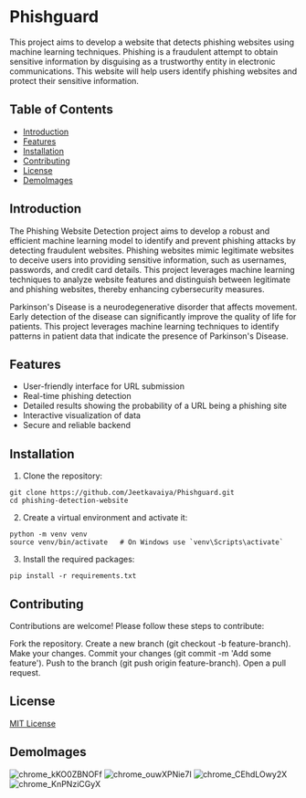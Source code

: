 # Phishguard
This project aims to develop a website that detects phishing websites using machine learning techniques. Phishing is a fraudulent attempt to obtain sensitive information by disguising as a trustworthy entity in electronic communications. This website will help users identify phishing websites and protect their sensitive information.

## Table of Contents

- [Introduction](#introduction)
- [Features](#features)
- [Installation](#installation)
- [Contributing](#contributing)
- [License](#license)
- [DemoImages](#demoimages)

## Introduction
The Phishing Website Detection project aims to develop a robust and efficient machine learning model to identify and prevent phishing attacks by detecting fraudulent websites. Phishing websites mimic legitimate websites to deceive users into providing sensitive information, such as usernames, passwords, and credit card details. This project leverages machine learning techniques to analyze website features and distinguish between legitimate and phishing websites, thereby enhancing cybersecurity measures.

Parkinson's Disease is a neurodegenerative disorder that affects movement. Early detection of the disease can significantly improve the quality of life for patients. This project leverages machine learning techniques to identify patterns in patient data that indicate the presence of Parkinson's Disease.

## Features
- User-friendly interface for URL submission
- Real-time phishing detection
- Detailed results showing the probability of a URL being a phishing site
- Interactive visualization of data
- Secure and reliable backend

## Installation
1. Clone the repository:
```
git clone https://github.com/Jeetkavaiya/Phishguard.git
cd phishing-detection-website
```

2. Create a virtual environment and activate it:
```
python -m venv venv
source venv/bin/activate   # On Windows use `venv\Scripts\activate`
```

3. Install the required packages:
```
pip install -r requirements.txt
```

## Contributing
Contributions are welcome! Please follow these steps to contribute:

Fork the repository.
Create a new branch (git checkout -b feature-branch).
Make your changes.
Commit your changes (git commit -m 'Add some feature').
Push to the branch (git push origin feature-branch).
Open a pull request.

## License
[MIT License](LICENSE)

## DemoImages
![chrome_kKO0ZBNOFf](https://github.com/user-attachments/assets/73a9f0ea-e969-4ad3-8b6a-553ea8537fdd)
![chrome_ouwXPNie7I](https://github.com/user-attachments/assets/5b43f004-22c7-49c6-a107-76ca483e98cf)
![chrome_CEhdLOwy2X](https://github.com/user-attachments/assets/975465c5-c5ab-4434-9a95-0c302df9dbc8)
![chrome_KnPNziCGyX](https://github.com/user-attachments/assets/a67a2040-0a49-4274-bc34-4d033921021d)


